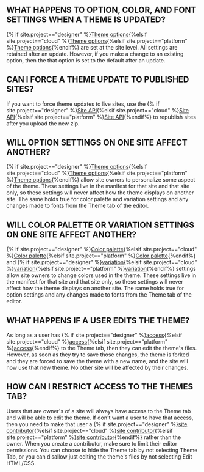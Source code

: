 ## ​WHAT HAPPENS TO OPTION, COLOR, AND FONT SETTINGS WHEN A THEME IS UPDATED?

{% if site.project=="designer" %}[Theme options](ds_themes_options.html){%elsif site.project=="cloud" %}[Theme options](cl_themes_options.html){%elsif site.project=="platform" %}[Theme options](pf_themes_options.html){%endif%} are set at the site level. All settings are retained after an update. However, if you make a change to an existing option, then the that option is set to the default after an update.


## CAN I FORCE A THEME UPDATE TO PUBLISHED SITES?

If you want to force theme updates to live sites, use the {% if site.project=="designer" %}[Site API](ds_api_site.html){%elsif site.project=="cloud" %}[Site API](cl_api_site.html){%elsif site.project=="platform" %}[Site API](pf_api_site.html){%endif%} to republish sites after you upload the new zip.


## WILL OPTION SETTINGS ON ONE SITE AFFECT ANOTHER?

{% if site.project=="designer" %}[Theme options](ds_themes_options.html){%elsif site.project=="cloud" %}[Theme options](cl_themes_options.html){%elsif site.project=="platform" %}[Theme options](pf_themes_options.html){%endif%} allow site owners to personalize some aspect of the theme. These settings live in the manifest for that site and that site only, so these settings will never affect how the theme displays on another site. The same holds true for color palette and variation settings and any changes made to fonts from the Theme tab of the editor.


## WILL COLOR PALETTE OR VARIATION SETTINGS ON ONE SITE AFFECT ANOTHER?

{% if site.project=="designer" %}[Color palette](ds_themes_palette.html){%elsif site.project=="cloud" %}[Color palette](cl_themes_palette.html){%elsif site.project=="platform" %}[Color palette](pf_themes_palette.html){%endif%} and {% if site.project=="designer" %}[variation](ds_themes_variations.html){%elsif site.project=="cloud" %}[variation](cl_themes_variations.html){%elsif site.project=="platform" %}[variation](pf_themes_variations.html){%endif%} settings allow site owners to change colors used in the theme. These settings live in the manifest for that site and that site only, so these settings will never affect how the theme displays on another site. The same holds true for option settings and any changes made to fonts from the Theme tab of the editor.


## WHAT HAPPENS IF A USER EDITS THE THEME?

As long as a user has {% if site.project=="designer" %}[access](ds_gs_access_sites.html){%elsif site.project=="cloud" %}[access](cl_gs_access_sites.html){%elsif site.project=="platform" %}[access](pf_gs_access_sites.html){%endif%} to the Theme tab, then they can edit the theme's files. However, as soon as they try to save those changes, the theme is forked and they are forced to save the theme with a new name, and the site will now use that new theme. No other site will be affected by their changes.


## HOW CAN I RESTRICT ACCESS TO THE THEMES TAB?

Users that are owner's of a site will always have access to the Theme tab and will be able to edit the theme. If don't want a user to have that access, then you need to make that user a {% if site.project=="designer" %}[site contributor](ds_gs_access_sites.html){%elsif site.project=="cloud" %}[site contributor](cl_gs_access_sites.html){%elsif site.project=="platform" %}[site contributor](pf_gs_access_sites.html){%endif%} rather than the owner. When you create a contributor, make sure to limit their editor permissions. You can choose to hide the Theme tab by not selecting Theme Tab, or you can disallow just editing the theme's files by not selecting Edit HTML/CSS.